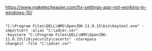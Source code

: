 https://www.maketecheasier.com/fix-settings-app-not-working-in-windows-10/



```

"C:\Program Files\DELL\WMS\OpenJDK-11.0.15\bin\keytool.exe" -importcert -alias "C:\adcer.cer" 
-keystore "C:\Program Files\DELL\WMS\OpenJDK-11.0.15\lib\security\cacerts" -storepass
changeit -file "C:\adcer.cer"


```
